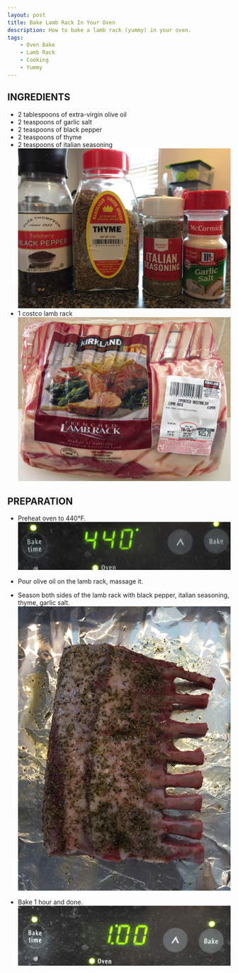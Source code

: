 ```yaml
---
layout: post
title: Bake Lamb Rack In Your Oven
description: How to bake a lamb rack (yummy) in your oven.
tags: 
    - Oven Bake
    - Lamb Rack
    - Cooking
    - Yummy
---
```


## INGREDIENTS

* 2 tablespoons of extra-virgin olive oil
* 2 teaspoons of garlic salt
* 2 teaspoons of black pepper
* 2 teaspoons of thyme
* 2 teaspoons of italian seasoning
![image alt text](/assets/images/bake_lamb_rack/ingredients.jpg)
* 1 costco lamb rack
![image alt text](/assets/images/bake_lamb_rack/costco-rack-of-lamb.jpg)


## PREPARATION

* Preheat oven to 440°F.
![image alt text](/assets/images/bake_lamb_rack/temperature.jpg)

* Pour olive oil on the lamb rack, massage it.

* Season both sides of the lamb rack with black pepper, italian seasoning, thyme, garlic salt.
![image alt text](/assets/images/bake_lamb_rack/after-seasoning.jpg)

* Bake 1 hour and done.
![image alt text](/assets/images/bake_lamb_rack/bake-time.jpg)
